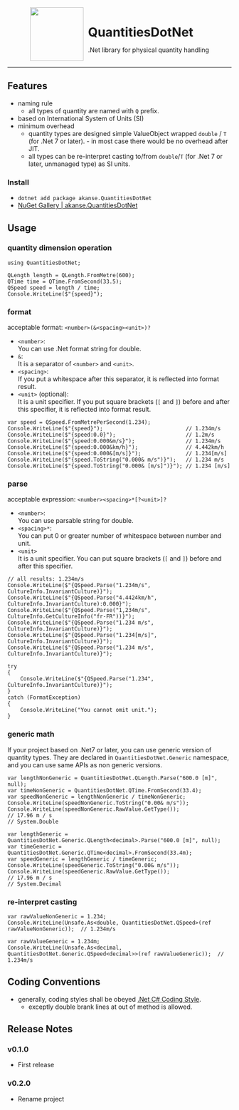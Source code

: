 <div style="display: flex; justify-content: center">
  <img width=120 src="./resource/icon.svg">
  <div style="margin-left: 8pt;">
    <h1 style="margin-bottom: 0pt;">QuantitiesDotNet</h1>
    <p>.Net library for physical quantity handling</p>
  </div>
</div>

----

## Features

- naming rule
  - all types of quantity are named with `Q` prefix.
- based on International System of Units (SI)
- minimum overhead
  - quantity types are designed simple ValueObject wrapped `double` / `T` (for .Net 7 or later). - in most case there would be no overhead after JIT.
  - all types can be re-interpret casting to/from `double`/`T` (for .Net 7 or later, unmanaged type) as SI units.

### Install

- `dotnet add package akanse.QuantitiesDotNet`
- [NuGet Gallery | akanse.QuantitiesDotNet](https://www.nuget.org/packages/akanse.QuantitiesDotNet/1.0.0)

## Usage

### quantity dimension operation

```CSharp
using QuantitiesDotNet;

QLength length = QLength.FromMetre(600);
QTime time = QTime.FromSecond(33.5);
QSpeed speed = length / time;
Console.WriteLine($"{speed}");
```

### format

acceptable format: `<number>(&<spacing><unit>)?`

- `<number>`:<br/>
  You can use .Net format string for double.
- `&`:<br/>
  It is a separator of `<number>` and `<unit>`.
- `<spacing>`:<br/>
  If you put a whitespace after this separator, it is reflected into format result.
- `<unit>` (optional):<br/>
  It is a unit specifier.
  If you put square brackets (`[` and `]`) before and after this specifier, it is reflected into format result.

```CSharp
var speed = QSpeed.FromMetrePerSecond(1.234);
Console.WriteLine($"{speed}");                          // 1.234m/s
Console.WriteLine($"{speed:0.0}");                      // 1.2m/s
Console.WriteLine($"{speed:0.000&m/s}");                // 1.234m/s
Console.WriteLine($"{speed:0.000&km/h}");               // 4.442km/h
Console.WriteLine($"{speed:0.000&[m/s]}");              // 1.234[m/s]
Console.WriteLine($"{speed.ToString("0.000& m/s")}");   // 1.234 m/s
Console.WriteLine($"{speed.ToString("0.000& [m/s]")}"); // 1.234 [m/s]
```

### parse

acceptable expression: `<number><spacing>*[?<unit>]?`

- `<number>`:<br/>
  You can use parsable string for double.
- `<spacing>*`:<br/>
  You can put 0 or greater number of whitespace between number and unit.
- `<unit>`<br/>
  It is a unit specifier.
  You can put square brackets (`[` and `]`) before and after this specifier.

```CSharp
// all results: 1.234m/s
Console.WriteLine($"{QSpeed.Parse("1.234m/s", CultureInfo.InvariantCulture)}");
Console.WriteLine($"{QSpeed.Parse("4.4424km/h", CultureInfo.InvariantCulture):0.000}");
Console.WriteLine($"{QSpeed.Parse("1,234m/s", CultureInfo.GetCultureInfo("fr-FR"))}");
Console.WriteLine($"{QSpeed.Parse("1.234 m/s", CultureInfo.InvariantCulture)}");
Console.WriteLine($"{QSpeed.Parse("1.234[m/s]", CultureInfo.InvariantCulture)}");
Console.WriteLine($"{QSpeed.Parse("1.234 m/s", CultureInfo.InvariantCulture)}");

try
{
    Console.WriteLine($"{QSpeed.Parse("1.234", CultureInfo.InvariantCulture)}");
}
catch (FormatException)
{
    Console.WriteLine("You cannot omit unit.");
}
```

### generic math

If your project based on .Net7 or later, you can use generic version of quantity types.
They are declared in `QuantitiesDotNet.Generic` namespace, and you can use same APIs as non generic versions.

```CSharp
var lengthNonGeneric = QuantitiesDotNet.QLength.Parse("600.0 [m]", null);
var timeNonGeneric = QuantitiesDotNet.QTime.FromSecond(33.4);
var speedNonGeneric = lengthNonGeneric / timeNonGeneric;
Console.WriteLine(speedNonGeneric.ToString("0.00& m/s"));
Console.WriteLine(speedNonGeneric.RawValue.GetType());
// 17.96 m / s
// System.Double

var lengthGeneric = QuantitiesDotNet.Generic.QLength<decimal>.Parse("600.0 [m]", null);
var timeGeneric = QuantitiesDotNet.Generic.QTime<decimal>.FromSecond(33.4m);
var speedGeneric = lengthGeneric / timeGeneric;
Console.WriteLine(speedGeneric.ToString("0.00& m/s"));
Console.WriteLine(speedGeneric.RawValue.GetType());
// 17.96 m / s
// System.Decimal
```

### re-interpret casting

```CSharp
var rawValueNonGeneric = 1.234;
Console.WriteLine(Unsafe.As<double, QuantitiesDotNet.QSpeed>(ref rawValueNonGeneric));  // 1.234m/s

var rawValueGeneric = 1.234m;
Console.WriteLine(Unsafe.As<decimal, QuantitiesDotNet.Generic.QSpeed<decimal>>(ref rawValueGeneric));  // 1.234m/s
```

## Coding Conventions

- generally, coding styles shall be obeyed [.Net C# Coding Style](https://github.com/dotnet/runtime/blob/main/docs/coding-guidelines/coding-style.md).
  - exceptly double brank lines at out of method is allowed.

## Release Notes

### v0.1.0

- First release

### v0.2.0

- Rename project